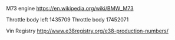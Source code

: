M73 engine https://en.wikipedia.org/wiki/BMW_M73


Throttle body left 1435709
Throttle body 17452071



Vin Registry http://www.e38registry.org/e38-production-numbers/
